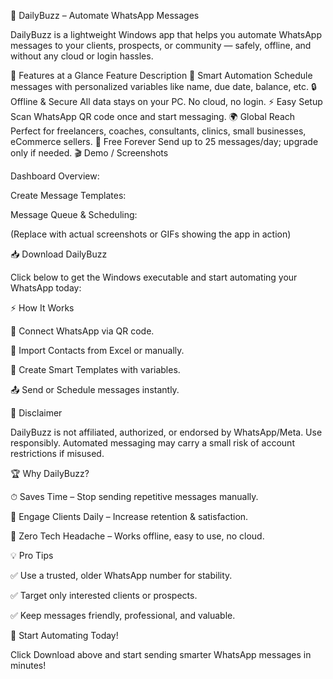 🚀 DailyBuzz – Automate WhatsApp Messages

DailyBuzz is a lightweight Windows app that helps you automate WhatsApp messages to your clients, prospects, or community — safely, offline, and without any cloud or login hassles.

🌟 Features at a Glance
Feature	Description
📅 Smart Automation	Schedule messages with personalized variables like name, due date, balance, etc.
🔒 Offline & Secure	All data stays on your PC. No cloud, no login.
⚡ Easy Setup	Scan WhatsApp QR code once and start messaging.
🌍 Global Reach	Perfect for freelancers, coaches, consultants, clinics, small businesses, eCommerce sellers.
🎁 Free Forever	Send up to 25 messages/day; upgrade only if needed.
🎬 Demo / Screenshots

Dashboard Overview:


Create Message Templates:


Message Queue & Scheduling:


(Replace with actual screenshots or GIFs showing the app in action)

📥 Download DailyBuzz

Click below to get the Windows executable and start automating your WhatsApp today:

⚡ How It Works

🔗 Connect WhatsApp via QR code.

👥 Import Contacts from Excel or manually.

📝 Create Smart Templates with variables.

📤 Send or Schedule messages instantly.

🔔 Disclaimer

DailyBuzz is not affiliated, authorized, or endorsed by WhatsApp/Meta. Use responsibly. Automated messaging may carry a small risk of account restrictions if misused.

🏆 Why DailyBuzz?

⏱ Saves Time – Stop sending repetitive messages manually.

💬 Engage Clients Daily – Increase retention & satisfaction.

🚀 Zero Tech Headache – Works offline, easy to use, no cloud.

💡 Pro Tips

✅ Use a trusted, older WhatsApp number for stability.

✅ Target only interested clients or prospects.

✅ Keep messages friendly, professional, and valuable.

🎉 Start Automating Today!

Click Download above and start sending smarter WhatsApp messages in minutes!
